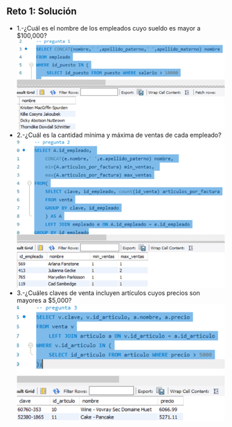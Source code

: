 ## Reto 1: Solución  
- 1.-¿Cuál es el nombre de los empleados cuyo sueldo es mayor a $100,000?  
![solucion](imagenes/s3r1pregunta1.png)  
- 2.-¿Cuál es la cantidad mínima y máxima de ventas de cada empleado?  
![solucion](imagenes/s3r1pregunta2.png)  
- 3.-¿Cuáles claves de venta incluyen artículos cuyos precios son mayores a $5,000?  
![solucion](imagenes/s3r1pregunta3.png)  